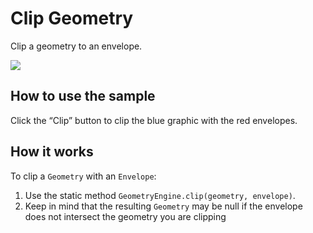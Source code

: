 # Clip Geometry

Clip a geometry to an envelope.

![](ClipGeometry.gif)

## How to use the sample

Click the “Clip” button to clip the blue graphic with the red envelopes.

## How it works

To clip a `Geometry` with an `Envelope`:

1.  Use the static method `GeometryEngine.clip(geometry, envelope)`.
2.  Keep in mind that the resulting `Geometry` may be null if the
    envelope does not intersect the geometry you are clipping
